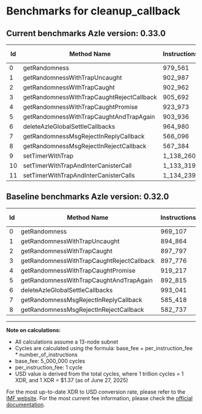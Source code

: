 # Benchmarks for cleanup_callback

## Current benchmarks Azle version: 0.33.0
| Id | Method Name | Instructions | Cycles | USD | USD/Million Calls | Change |
|-----------|-------------|------------|--------|-----|--------------|-------|
| 0 | getRandomness | 979_561 | 5_979_561 | $0.0000081920 | $8.19 | <font color="red">+10_454</font> |
| 1 | getRandomnessWithTrapUncaught | 902_987 | 5_902_987 | $0.0000080871 | $8.08 | <font color="red">+8_123</font> |
| 2 | getRandomnessWithTrapCaught | 902_962 | 5_902_962 | $0.0000080871 | $8.08 | <font color="red">+5_165</font> |
| 3 | getRandomnessWithTrapCaughtRejectCallback | 905_692 | 5_905_692 | $0.0000080908 | $8.09 | <font color="red">+7_916</font> |
| 4 | getRandomnessWithTrapCaughtPromise | 923_973 | 5_923_973 | $0.0000081158 | $8.11 | <font color="red">+4_756</font> |
| 5 | getRandomnessWithTrapCaughtAndTrapAgain | 903_936 | 5_903_936 | $0.0000080884 | $8.08 | <font color="red">+11_121</font> |
| 6 | deleteAzleGlobalSettleCallbacks | 964_980 | 5_964_980 | $0.0000081720 | $8.17 | <font color="green">-28_061</font> |
| 7 | getRandomnessMsgRejectInReplyCallback | 566_096 | 5_566_096 | $0.0000076256 | $7.62 | <font color="green">-19_322</font> |
| 8 | getRandomnessMsgRejectInRejectCallback | 567_384 | 5_567_384 | $0.0000076273 | $7.62 | <font color="green">-15_353</font> |
| 9 | setTimerWithTrap | 1_138_260 | 6_138_260 | $0.0000084094 | $8.40 |  |
| 10 | setTimerWithTrapAndInterCanisterCall | 1_133_319 | 6_133_319 | $0.0000084026 | $8.40 |  |
| 11 | setTimerWithTrapAndInterCanisterCalls | 1_134_239 | 6_134_239 | $0.0000084039 | $8.40 |  |

## Baseline benchmarks Azle version: 0.32.0
| Id | Method Name | Instructions | Cycles | USD | USD/Million Calls |
|-----------|-------------|------------|--------|-----|--------------|
| 0 | getRandomness | 969_107 | 5_969_107 | $0.0000081777 | $8.17 |
| 1 | getRandomnessWithTrapUncaught | 894_864 | 5_894_864 | $0.0000080760 | $8.07 |
| 2 | getRandomnessWithTrapCaught | 897_797 | 5_897_797 | $0.0000080800 | $8.07 |
| 3 | getRandomnessWithTrapCaughtRejectCallback | 897_776 | 5_897_776 | $0.0000080800 | $8.07 |
| 4 | getRandomnessWithTrapCaughtPromise | 919_217 | 5_919_217 | $0.0000081093 | $8.10 |
| 5 | getRandomnessWithTrapCaughtAndTrapAgain | 892_815 | 5_892_815 | $0.0000080732 | $8.07 |
| 6 | deleteAzleGlobalSettleCallbacks | 993_041 | 5_993_041 | $0.0000082105 | $8.21 |
| 7 | getRandomnessMsgRejectInReplyCallback | 585_418 | 5_585_418 | $0.0000076520 | $7.65 |
| 8 | getRandomnessMsgRejectInRejectCallback | 582_737 | 5_582_737 | $0.0000076483 | $7.64 |



---

**Note on calculations:**
- All calculations assume a 13-node subnet
- Cycles are calculated using the formula: base_fee + per_instruction_fee \* number_of_instructions
- base_fee: 5_000_000 cycles
- per_instruction_fee: 1 cycle
- USD value is derived from the total cycles, where 1 trillion cycles = 1 XDR, and 1 XDR = $1.37 (as of June 27, 2025)

For the most up-to-date XDR to USD conversion rate, please refer to the [IMF website](https://www.imf.org/external/np/fin/data/rms_sdrv.aspx).
For the most current fee information, please check the [official documentation](https://internetcomputer.org/docs/references/cycles-cost-formulas).